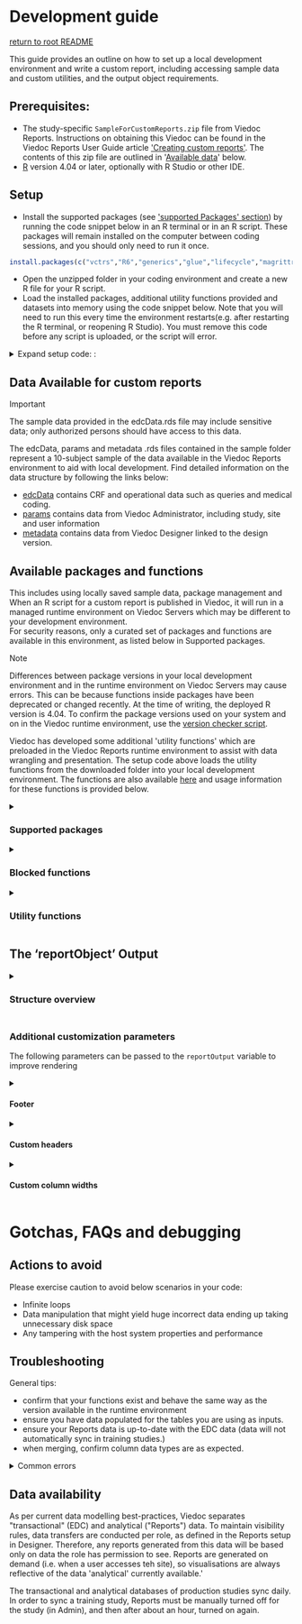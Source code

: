 # Development guide
[return to root README](./README.md)

This guide provides an outline on how to set up a local development environment and write a custom report, including accessing sample data and custom utilities, and the output object requirements. 

## Prerequisites:
- The study-specific `SampleForCustomReports.zip` file from Viedoc Reports. Instructions on obtaining this Viedoc can be found in the Viedoc Reports User Guide article ['Creating custom reports'](https://help.viedoc.net/c/8a3600/6e9c82/). The contents of this zip file are outlined in '[Available data](#available-datavalid-inputs)'
 below. 
- [R](https://posit.co/downloads/) version 4.04 or later, optionally with R Studio or other IDE.

## Setup

- Install the supported packages (see ['supported Packages' section](#supported-packages)) by running the code snippet below in an R terminal or in an R script. These packages will remain installed on the computer between coding sessions, and you should only need to run it once.
```R
install.packages(c("vctrs","R6","generics","glue","lifecycle","magrittr","tibble","ellipsis","pillar","crayon","pkgconfig","tidyselect","purrr","Rcpp","tidyr","dplyr","rlang","lubridate","stringr","stringi","plotly","survival","xml2"))
```
- Open the unzipped folder in your coding environment and create a new R file for your R script.
- Load the installed packages, additional utility functions provided and datasets into memory using the code snippet below. Note that you will need to run this every time the environment restarts(e.g. after restarting the R terminal, or reopening R Studio). You must remove this code before any script is uploaded, or the script will error.

<details> <summary> Expand setup code: :</summary>

```R
library(vctrs)
library(R6)
library(generics)
library(glue)
library(lifecycle)
library(magrittr)
library(tibble)
library(ellipsis)
library(pillar)
library(crayon)
library(pkgconfig)
library(tidyselect)
library(purrr)
library(Rcpp)
library(tidyr)
library(dplyr)
library(rlang)
library(lubridate)
library(stringr)
library(stringi)
library(plotly)
library(survival)
library(xml2)

# setwd("C:\\Users\\SvenSvensson\\Downloads\\SampleForCustomReports") # typically not necessary in R Studio
source("utilityFunctions.R", local = T)
edcData <- readRDS("edcData.rds")
params <- readRDS("params.rds")
metadata <- readRDS("metadata.rds")
```
</details>

## Data Available for custom reports 

> [!Important]
> The sample data provided in the edcData.rds file may include sensitive data; only authorized persons should have access to this data.

The edcData, params and metadata .rds files contained in the sample folder represent a 10-subject sample of the data available in the Viedoc Reports environment to aid with local development. Find detailed information on the data structure by following the links below:
- [edcData](./data_obj/edcData.md) contains CRF and operational data such as queries and medical coding. 
- [params](./data_obj/params.md) contains data from Viedoc Administrator, including study, site and user information
- [metadata](./data_obj/metadata.md) contains data from Viedoc Designer linked to the design version.


## Available packages and functions

This includes using locally saved sample data, package management and When an R script for a custom report is published in Viedoc, it will run in a managed runtime environment on Viedoc Servers which may be different to your development environment.  
For security reasons, only a curated set of packages and functions are available in this environment, as listed below in Supported packages. 

> [!Note]  
> Differences between package versions in your local development environment and in the runtime environment on Viedoc Servers may cause errors. This can be because functions inside packages have been deprecated or changed recently.
> At the time of writing, the deployed R version is 4.04. To confirm the package versions used on your system and on in the Viedoc runtime environment, use the [version checker script](../utils/version_checker.R).    

Viedoc has developed some additional 'utility functions' which are preloaded in the Viedoc Reports runtime environment to assist with data wrangling and presentation. The setup code above loads the utility functions from the downloaded folder into your local development environment. The functions are also available [here](../utils/utilityFunctions.R) and usage information for these functions is provided below. 

<details> <summary><h3> Supported packages </h3></summary>
    
- vctrs  <br>
- R6  <br>
- generics  <br>
- glue  <br>
- lifecycle  <br>
- magrittr  <br>
- tibble  <br>
- ellipsis  <br>
- pillar  <br>
- crayon  <br>
- pkgconfig  <br>
- tidyselect  <br>
- purrr  <br>
- Rcpp  <br>
- tidyr  <br>
- dplyr  <br>
- rlang  <br>
- lubridate  <br>
- stringr  <br>
- stringi  <br>
- plotly  <br>
- survival  <br>
- xml2  <br>
</details>

<details><summary><h3>Blocked functions</h3></summary>
    
- system <br>
- system2 <br>
- dir.create <br>
- library <br>
- require <br>
- Sys.sleep <br>
- unlink <br>
- file.remove <br>
- file.rename <br>
- tempdir <br>
- detach <br>
- file.copy <br>
- file.create <br>
- file.append <br>
- setwd <br>

> Newly blocked (Viedoc 4.84):
> - source  <br>
> - readLine  <br>
> - scan  <br>
> - readChar  <br>
> - readBin  <br>
> - read.table  <br>
> - read.delim  <br>
> - read.delim2  <br>
> - read.csv  <br>
> - read.csv2  <br>
> - pipe  <br>
> - exec  <br>
> - exec_wait  <br>
> - exec_background  <br>
> - exec_internal  <br>
> - ps  <br>

> Temporarily blocked (Viedoc 4.84), but will be unblocked in 4.85 release  
> - run  <br>
> - process$new  <br>
> - get  <br>
> - do.call  <br>
> - eval  <br>
> - parse  <br>
> - assign  <br>
> - match.fun  <br>
> - call2  <br>
> - evalq  <br>
> - with  <br>
> - getFromNamespac <br>

</details>

<details><summary><h3>Utility functions</h3></summary>  

<details><summary>isValid </summary>  
    
```R
isValid(x)
```

- purpose: Check whether a value is valid
- input parameters: any
- returns logical: 
  - TRUE: 
    - 1. 
      - is not atomic
    - 2. OR
      - is atomic AND 
      - is not null AND 
      - all is not NA AND 
      - is not character or logical when vector contains no empty strings, omitting NA
  - FALSE: 
    - 1. 
      - is atomic AND 
      - is null 
    - 2. OR
      - is atomic AND 
      - is not null AND 
      - all is NA 
    - 3. OR
      - is atomic AND 
      - is not null AND 
      - all is not NA AND
      - is character OR Logical AND vector contains no empty strings when omitting NA

</details>

<details><summary>validLevels </summary>  
    
```R
validLevels(vec, type = "", decreasing = T)
```

- Purpose: Get unique values in a character vector or factor. If the input argument is a factor, unique levels are extracted while dropping the levels that are not present in the input
- Input params:
  - vec - the character vector or factor from which the unique values should be extracted
  - type 
     - if type is left blank, the result is sorted alphabetically.
     - if type == 'frequency', the result is sorted based on the frequency of the individual values in the input vector
  - decreasing 
    - if type is blank, this value is ignored. 
    - If type == "frequency", then this value is used to identify the sort order of the frequency
- return object
  - if type == "" & input is a factor, returns levels(vec)[levels(vec) %in% unique(vec)]
  - if type == "" & input is not a factor, returns sort(unique(vec))
  - if type == "frequency", returns names(sort(table(vec)[table(vec)!=0], decreasing = decreasing))
  - else returns character(0)

</details>
<details><summary>prepareDataForDisplay</summary>  
    
```R
prepareDataForDisplay(data, forceFactor = c(), forceCharacter = c(), blankText = "(blank)", retainFactor = c()
```

- purpose: Prepare the data.frame for optimal display via the DT package
- input parameters:
  - data - data.frame that should be prepared for display 
  - forceFactor 
    - a character vector of column names that should be forced as factor field.
    - This can be used to force SiteCode into character, without which it would default to numeric.
    - This will help in an optimal filtering feature for the numeric columns (dropdown instead of range filter)
  - forceCharacter - a character vector of column names that should be forced as character field. 
    - Similar usage as forceFactor where there is a need to force a numeric field into character, but not factorize the data
    - If the column is not listed in this parameter, and if the data contains only numeric value, then the column will be rendered as numeric
  - blankText - value provided in this parameter will be used to replace blank values
  - retainFactor 
    - The function will by default reapply factorization for all the factor fields, character fields (that are not part of forceCharacter),a nd fields that are listed in forceFactor. Hence, for fields that should not lose its assigned factor levels should be listed in this field
- output: data.frame (or same as input data object)

</details>
<details><summary>setNAtoBlank</summary>  

```R
setNAtoBlank(data, replaceWithText = "", forceCharacter = c()
```

- purpose: Remove all NA fields and replace them with blank or substitute text
- input parameters
  - data - input data.frame
  - replaceWithText - Substitute text to be used as replacement for blank values
  - forceCharacter - a characer vector of columns names that should be forced to character type instead of numeric
- output: data.frame

</details>
<details><summary>getLabel</summary>  

```R
getLabel(data)
```    
   
- Purpose: Get the column labels of a data.frame as character vector
- input parameters: 
  - data - input data.frame
- output: character vector

</details>
<details><summary>setLabel</summary>  

```R
setLabel(data, labels)
```   

- Purpose: Set the column labels of a data.frame
- Input parameters: 
  - data - input data.frame
- labels - a list of column labels. The number of columns in the data and the count of labels provided in this parameter should match
- Output: data.frame

</details>
<details><summary>getColumnDefs</summary>  

```R
getColumnDefs(colwidths = NA, data = NA, alignRight = NA, alignLeft = NA, alignCenter = NA)
```

- Purpose: Provide an easy way to define column widths for report outputs. Uses DT package
- Parameters:
  - colwidths - a numeric vector of column widths in pixels. Length of this parameter should match the count of columns in the data for which this will be used. This parameter is ignored if data is provided
  - data - if data if provided, then the column width is calculated based on the data
  - alignRight - a numeric vector of column numbers that should be right-aligned in display
  - alignLeft - a numeric vector of column numbers that should be left-aligned in display
  - alignCenter - a numeric vector of column numbers that should be center-aligned in display
  - NOTE: While using alignRight, alignLeft, or alignCenter, it is suggested to also include colwidths or data parameter for optimal result
- Output: list of column definitions as described in DT package.

</details>
</details>

## The ‘reportObject’ Output 


<details><summary><h3>Structure overview<h3/></summary>

A variable referenced as ‘reportObject’ must be specified in the R script. This object will be used to render the custom reports.
` reportObject’ must be a list of lists - each indexed/named value in the top-level list is itself an indexed list that represents a ‘sub-report’. The index for each sub-report is used as the ‘title’ of the sub-report.
A sub-report contains either a table or a graph object to be rendered. Only one sub-report is visible at a time in Viedoc Reports, and If more than one sub-report is included (i.e. the reportOutput list contains more than one item), a drop-down menu becomes available, populated with the sub-report titles.
Each sub-report list must contain specific indexes/names for the values, as they are used to understand what objects to render. 
- if the object is a table, it must be a data.frame() object labelled "data". 
- if the object is a graph, it must be a plot_ly() object labelled "plot". 
The pseudocode below gives an idea of the structure and the data types required, and additional examples provide information on optional parameters.

```
reportOutput <- list(
"My First Table Report" = list(
    "data"=df
    OR:     
    footer=list(text = "", displayOnly=FALSE),   # Optional
     header= # Optional argument
list
                          firstLevel = c('col1-3', 'col1-3', 'col1-3', 'col4'),
                          secondLevel = c('col1', 'col2', 'col3', 'col4') # Optional for header item
)
    OPTIONAL: columnDefs=getColumnDefs() # see util function below
  ),
"My Plot Report" = list(
    "plot=plot_ly(df),
    footer=list(text = "", displayOnly=FALSE)  # Optional
  ),
"My Second Table Report" = list(
    "data"=…)
)

```

An example of a single table output: 
```R 
reportOutput <- list("Name of output" = list("data" = data.frame()))
``` 

An example of a single graph output: 
```R 
reportOutput <- list("Name of output" = list("data" = plot_ly()))

An example of two outputs:
```R 
reportOutput <- list(
                   "Name of first output" = list("data" = data.frame()),
                   "Name of second output" = list("data" = data.frame())
                 )
```

Two outputs (one data frame and another plotly)
```R 
reportOutput <- list(
                  "Name of first output" = list("data" = data.frame()),
                  "Name of second output" = list("plot" = plot_ly())
                )
```

> [!NOTE] 
> - Custom report supports only plot_ly plots. Please refer to https://plotly.com/r/reference/ for help on plotly plots.
>- Using words other than “data” or “plot” will result in error

</details>

### Additional customization parameters

The following parameters can be passed to the `reportOutput` variable to improve rendering

<details><summary><h4> Footer </h4></summary>

A footer to the output table can be included as given in the below example:

```R 
reportOutput <- list("by Country" = list("data" = data.frame(), footer =list(text = "Additional notes to the table", displayOnly = TRUE)))
```

The footer text can include HTML tags. 
eg. `"This footer text <strong>emphasizes</strong> a word"` renders like this: "This footer text <strong>emphasizes</strong> a word"
- `displayOnly` - an optional logical parameter that affects how the custom report behaves on download. If not specified, defaults to FALSE.
- If `TRUE`, the footer will be displayed, but ignored when the report is downloaded. 
- If `FALSE`, the footer will be included in the download.
For a plot output, if "`displayOnly = FALSE`", then please use plotly `bottommargin` (refer the example code below) to sufficiently display the note in the plot
</details>
<details><summary><h4> Custom headers </h4></summary>

Normally, the data.frame column labels will be used as table header. However, the column labels can be overridden using the header feature as given below:
```R 
newHeader <- list(firstLevel = c("Study", "Country", "Site Code", "SiteName", "Subject", "Screened", "Enrolled", "Candidate", "Ongoing","Completed", "Withdrawn"))
reportOutput <- list("by Country" = list("data" = data.frame(), header =newHeader))
```
Two levels of header can be set for a table as given below:
```R
 twoLevelHeader <- list(
   firstLevel = c("Column 1", "Column 2", rep("Covers Columns 3, 4, 5", 3), "Column 6", "Column 7", rep("Covers Columns 8, 9", 2)),
   secondLevel = c("Column 3", "Column 4", "Column 5", "Column 8", "Column 9")
 )
 reportOutput <- list("by Country" = list("data" = data.frame(), header = twoLevelHeader))
```

The above code will render a header as shown below:

```
--------------------------------------------------------------------------------------------------
                    |     Covers Columns 3, 4, 5     |                     | Covers Columns 8, 9 | 
-------------------------------------------------------------------------------------------------
Column 1 | Column 2 | Column 3 | Column 4 | Column 5 | Column 6 | Column7 | Column 8 | Column 9 | 
-------------------------------------------------------------------------------------------------
```

A single-level header can include HTML tags. 

> [!CAUTION]
> If the wrong number of names are provided for the header parameter, it will revert to the labels included in the table.
</details>

<details><summary><h4> Custom column widths </h3></summary>
The column width can be defined for all or selected columns as give below: 

```R
df <- data.frame() # Output data

widths <- rep(0, ncol(df)) # set all columns to auto width
widths[2] <- 105 # Set 2nd column to 105 px
widths[5] <- 90 # Set 5th column to 90 px
widths[6:11] <- 60 # Set columns 6 to 11 to 60 px

newcolumnDefs <- getColumnDefs(colwidths = widths)

reportOutput <- list(
  "by Country" = list("data" = df, columnDefs =newcolumnDefs)
  )
```
</details>

# Gotchas, FAQs and debugging

## Actions to avoid
Please exercise caution to avoid below scenarios in your code:

- Infinite loops
- Data manipulation that might yield huge incorrect data ending up taking unnecessary disk space
- Any tampering with the host system properties and performance


## Troubleshooting

General tips:
- confirm that your functions exist and behave the same way as the version available in the runtime environment
- ensure you have data populated for the tables you are using as inputs.
- ensure your Reports data is up-to-date with the EDC data (data will not automatically sync in training studies.)
- when merging, confirm column data types are as expected.

<details><summary>Common errors </summary>

Error:
``` R
Error in library(R6) : 
  there is no package called 'R6'
```
(Likely) cause: 
You have not installed the packages. Each package must be installed the first time you work in an R environment.

Fix:
install.packages("R6")


``` R
> In file(filename, "r", encoding = encoding) :
>   cannot open file 'utilityFunctions.R': No such file or directory
```
(Likely) cause:
The R terminal is not using the correct directory as the 'working directory'

Fix:
> Ensure that you substitude in the correct path to your R files
```R
setwd("C:\\Users\\JackSpratt\\Downloads\\SampleForCustomReports")
```

Error:
``` R
> subscript out of bounds
```
(Likely) cause:
the column or row that you are trying to get doesn't exist. You may be calling the [n+1]th item in a list that is n items long, or using an incorrect column name.

Error:
```R
> object of type ‘closure’ is not subsettable
```
(Likely) cause:
You are tryiny to subset or access some elements of a function
There is likely an unclosed bracket or a missing comma, which is making R interpret an object as a function (which is of datatype 'closure')


### Errors in Viedoc Reports (it ran fine locally)
Error:
``` R
> Could not find function "..."
```
(Likely) cause:
You are using a package or function other than ones that are supported by Viedoc Custom Report (see [Dev Guide: Environment ](https://github.com/viedoc/custom-reports/blob/main/docs/dev-guide.md#environment)).
Alternatively, you may be using a different version of a package that is supported. Upload [this utility script](https://github.com/viedoc/custom-reports/blob/main/utils/version_checker.R) as a Custom Report to see the package versions that are used by Viedoc Reports.

Fix:
Find an alternative function to achieve the result, if possible

Error:
```R
Custom report code uses the forbidden functions (library). Please check and upload the code again.
```
(Likely) cause:
You have forgotten to comment out or delete the development environment setup code.

Fix:
Ensure any code included to load packages and data is commented out. 

Error:
``` R
no applicable method for [...] applied to an object of class "NULL"
```
(Possible) cause: 
The input form requested contains no data or does not exist.

Fix:
- Ensure there is data for the forms used.
- add null checks to your code.


</details>

## Data availability

As per current data modelling best-practices, Viedoc separates "transactional" (EDC) and analytical ("Reports") data. 
To maintain visibility rules, data transfers are conducted per role, as defined in the Reports setup in Designer. Therefore, any reports generated from this data will be based only on data the role has permission to see. 
Reports are generated on demand (i.e. when a user accesses teh site), so visualisations are always reflective of the data 'analytical' currently available.'

The transactional and analytical databases of production studies sync daily. In order to sync a training study, Reports must be manually turned off for the study (in Admin), and then after about an hour, turned on again.

